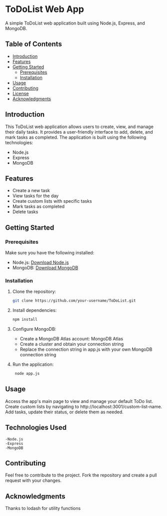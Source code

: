 # ToDoList Web App

A simple ToDoList web application built using Node.js, Express, and MongoDB.

## Table of Contents
- [Introduction](#introduction)
- [Features](#features)
- [Getting Started](#getting-started)
  - [Prerequisites](#prerequisites)
  - [Installation](#installation)
- [Usage](#usage)
- [Contributing](#contributing)
- [License](#license)
- [Acknowledgments](#acknowledgments)

## Introduction

This ToDoList web application allows users to create, view, and manage their daily tasks. It provides a user-friendly interface to add, delete, and mark tasks as completed. The application is built using the following technologies:

- Node.js
- Express
- MongoDB

## Features

- Create a new task
- View tasks for the day
- Create custom lists with specific tasks
- Mark tasks as completed
- Delete tasks

## Getting Started

### Prerequisites

Make sure you have the following installed:

- Node.js: [Download Node.js](https://nodejs.org/)
- MongoDB: [Download MongoDB](https://www.mongodb.com/try/download/community)

### Installation

1. Clone the repository:

   ```bash
   git clone https://github.com/your-username/ToDoList.git
   
2. Install dependencies:

   ```bash
   npm install

3. Configure MongoDB:

   - Create a MongoDB Atlas account: MongoDB Atlas
   - Create a cluster and obtain your connection string
   - Replace the connection string in app.js with your own MongoDB connection string
  
4. Run the application:
   ```bash
    node app.js
   
## Usage
Access the app's main page to view and manage your default ToDo list.
Create custom lists by navigating to http://localhost:3001/custom-list-name.
Add tasks, update their status, or delete them as needed.

## Technologies Used
    -Node.js
    -Express
    -MongoDB
    
## Contributing
Feel free to contribute to the project. Fork the repository and create a pull request with your changes.

## Acknowledgments
Thanks to lodash for utility functions
